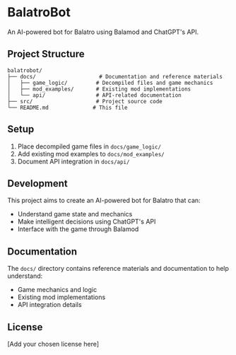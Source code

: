 # BalatroBot

An AI-powered bot for Balatro using Balamod and ChatGPT's API.

## Project Structure

```
balatrobot/
├── docs/                    # Documentation and reference materials
│   ├── game_logic/         # Decompiled files and game mechanics
│   ├── mod_examples/       # Existing mod implementations
│   └── api/                # API-related documentation
├── src/                    # Project source code
└── README.md              # This file
```

## Setup

1. Place decompiled game files in `docs/game_logic/`
2. Add existing mod examples to `docs/mod_examples/`
3. Document API integration in `docs/api/`

## Development

This project aims to create an AI-powered bot for Balatro that can:

- Understand game state and mechanics
- Make intelligent decisions using ChatGPT's API
- Interface with the game through Balamod

## Documentation

The `docs/` directory contains reference materials and documentation to help understand:

- Game mechanics and logic
- Existing mod implementations
- API integration details

## License

[Add your chosen license here]

